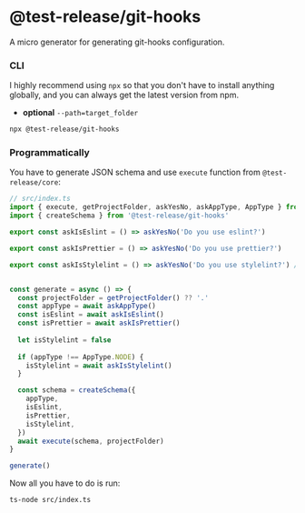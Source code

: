 # @test-release/git-hooks

A micro generator for generating git-hooks configuration.

### CLI

I highly recommend using `npx` so that you don't have to install anything globally, and you can always get the latest version from npm.

- **optional** `--path=target_folder`

```bash
npx @test-release/git-hooks
```

### Programmatically

You have to generate JSON schema and use `execute` function from `@test-release/core`:

```ts
// src/index.ts
import { execute, getProjectFolder, askYesNo, askAppType, AppType } from '@test-release/core'
import { createSchema } from '@test-release/git-hooks'

export const askIsEslint = () => askYesNo('Do you use eslint?')

export const askIsPrettier = () => askYesNo('Do you use prettier?')

export const askIsStylelint = () => askYesNo('Do you use stylelint?') // only ask in web projects


const generate = async () => {
  const projectFolder = getProjectFolder() ?? '.'
  const appType = await askAppType()
  const isEslint = await askIsEslint()
  const isPrettier = await askIsPrettier()
  
  let isStylelint = false
  
  if (appType !== AppType.NODE) {
    isStylelint = await askIsStylelint()
  }

  const schema = createSchema({
    appType,
    isEslint,
    isPrettier,
    isStylelint,
  })
  await execute(schema, projectFolder)
}

generate()
```

Now all you have to do is run:

```
ts-node src/index.ts
```
